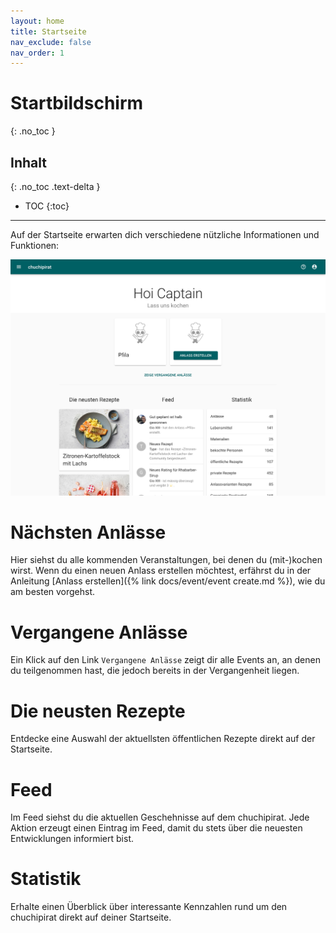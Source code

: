 ```yaml
---
layout: home
title: Startseite
nav_exclude: false
nav_order: 1
---
```

# Startbildschirm
{: .no_toc }
## Inhalt
{: .no_toc .text-delta }

- TOC
{:toc}

---


Auf der Startseite erwarten dich verschiedene nützliche Informationen und Funktionen:

![Home-Bildschirm](https://github.com/chuchipirat/chuchipirat.github.io/blob/main/docs/home/_images/home.png?raw=true)

# Nächsten Anlässe

Hier siehst du alle kommenden Veranstaltungen, bei denen du (mit-)kochen wirst. Wenn du einen neuen Anlass erstellen möchtest, erfährst du in der Anleitung [Anlass erstellen]({% link docs/event/event create.md %}), wie du am besten vorgehst.

# Vergangene Anlässe

Ein Klick auf den Link `Vergangene Anlässe` zeigt dir alle Events an, an denen du teilgenommen hast, die jedoch bereits in der Vergangenheit liegen.

# Die neusten Rezepte

Entdecke eine Auswahl der aktuellsten öffentlichen Rezepte direkt auf der Startseite.

# Feed

Im Feed siehst du die aktuellen Geschehnisse auf dem chuchipirat. Jede Aktion erzeugt einen Eintrag im Feed, damit du stets über die neuesten Entwicklungen informiert bist.

# Statistik

Erhalte einen Überblick über interessante Kennzahlen rund um den chuchipirat direkt auf deiner Startseite.
